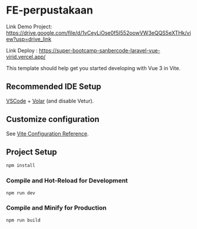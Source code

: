 # FE-perpustakaan

Link Demo Project: https://drive.google.com/file/d/1vCeyLiOse0f5I552oowVW3eQQS5eXTHk/view?usp=drive_link

Link Deploy : https://super-bootcamp-sanbercode-laravel-vue-virid.vercel.app/

This template should help get you started developing with Vue 3 in Vite.

## Recommended IDE Setup

[VSCode](https://code.visualstudio.com/) + [Volar](https://marketplace.visualstudio.com/items?itemName=Vue.volar) (and disable Vetur).

## Customize configuration

See [Vite Configuration Reference](https://vitejs.dev/config/).

## Project Setup

```sh
npm install
```

### Compile and Hot-Reload for Development

```sh
npm run dev
```

### Compile and Minify for Production

```sh
npm run build
```
